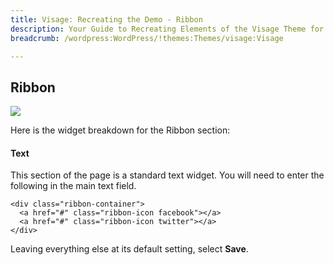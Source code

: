 ```yaml
---
title: Visage: Recreating the Demo - Ribbon
description: Your Guide to Recreating Elements of the Visage Theme for WordPress
breadcrumb: /wordpress:WordPress/!themes:Themes/visage:Visage

---
```


Ribbon
-----

![][demo]

Here is the widget breakdown for the Ribbon section:

#### Text

This section of the page is a standard text widget. You will need to enter the following in the main text field.

~~~
<div class="ribbon-container">
  <a href="#" class="ribbon-icon facebook"></a>
  <a href="#" class="ribbon-icon twitter"></a>
</div>
~~~

Leaving everything else at its default setting, select **Save**.

[demo]: assets/demo_3.jpeg
